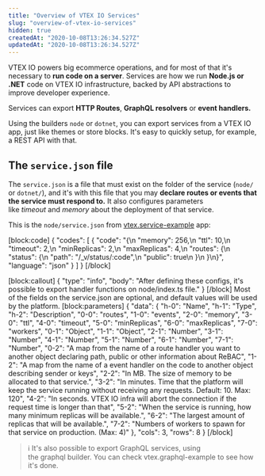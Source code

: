 ```yaml
---
title: "Overview of VTEX IO Services"
slug: "overview-of-vtex-io-services"
hidden: true
createdAt: "2020-10-08T13:26:34.527Z"
updatedAt: "2020-10-08T13:26:34.527Z"
---
```


VTEX IO powers big ecommerce operations, and for most of that it's necessary to **run code on a server**. Services are how we run **Node.js or .NET** code on VTEX IO infrastructure, backed by API abstractions to improve developer experience.

Services can export **HTTP Routes**, **GraphQL resolvers** or **event handlers.**

Using the builders `node` or `dotnet`, you can export services from a VTEX IO app, just like themes or store blocks. It's easy to quickly setup, for example, a REST API with that.

## The `service.json` file

The `service.json` is a file that must exist on the folder of the service (`node/` or `dotnet/`), and it's with this file that you may **declare routes or events that the service must respond to.** It also configures parameters like *timeout* and *memory* about the deployment of that service.

This is the `node/service.json` from [vtex.service-example](https://github.com/vtex-apps/service-example) app:

[block:code]
{
  "codes": [
    {
      "code": "{\n  \"memory\": 256,\n  \"ttl\": 10,\n  \"timeout\": 2,\n  \"minReplicas\": 2,\n  \"maxReplicas\": 4,\n  \"routes\": {\n    \"status\": {\n      \"path\": \"/_v/status/:code\",\n      \"public\": true\n    }\n  }\n}",
      "language": "json"
    }
  ]
}
[/block]

[block:callout]
{
  "type": "info",
  "body": "After defining these configs, it's possible to export handler functions on node/index.ts file."
}
[/block]
Most of the fields on the service.json are optional, and default values will be used by the platform.
[block:parameters]
{
  "data": {
    "h-0": "Name",
    "h-1": "Type",
    "h-2": "Description",
    "0-0": "routes",
    "1-0": "events",
    "2-0": "memory",
    "3-0": "ttl",
    "4-0": "timeout",
    "5-0": "minReplicas",
    "6-0": "maxReplicas",
    "7-0": "workers",
    "0-1": "Object",
    "1-1": "Object",
    "2-1": "Number",
    "3-1": "Number",
    "4-1": "Number",
    "5-1": "Number",
    "6-1": "Number",
    "7-1": "Number",
    "0-2": "A map from the name of a route handler you want to another object declaring path, public or other information about ReBAC",
    "1-2": "A map from the name of a event handler on the code to another object describing sender or keys",
    "2-2": "In MB. The size of memory to be allocated to that service.",
    "3-2": "In minutes. Time that the platform will keep the service running without receiving any requests. Default: 10. Max: 120",
    "4-2": "In seconds. VTEX IO infra will abort the connection if the request time is longer than that",
    "5-2": "When the service is running, how many minimum replicas will be available.",
    "6-2": "The largest amount of replicas that will be available.",
    "7-2": "Numbers of workers to spawn for that service on production. (Max: 4)"
  },
  "cols": 3,
  "rows": 8
}
[/block]

> ℹ️ It's also possible to export GraphQL services, using the graphql builder. You can check vtex.graphql-example to see how it's done.
